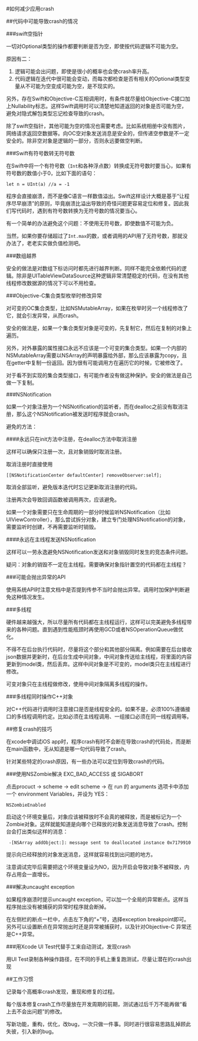 #如何减少应用crash


##代码中可能导致crash的情况

###swift空指针

一切对Optional类型的操作都要判断是否为空，即使按代码逻辑不可能为空。

原因有二：

1. 逻辑可能会出问题，即使是很小的概率也会使crash率升高。
2. 代码逻辑在迭代中很可能会变动，而每次都检查是否有相关的Optional类型变量从不可能为空变成可能为空，是不现实的。

另外，存在Swift和Objective-C互相调用时，有条件就尽量给Objective-C接口加上Nullability标志。这样Swift调用时可以清楚地知道返回的对象是否可能为空，避免对隐式解包类型忘记检查导致的crash。

除了swift空指针，其他可能为空的情况也需要考虑。比如系统相册中没有图片，网络请求返回空数据等。向OC空对象发送消息是安全的，但传递空参数是不一定安全的。除非空对象是逻辑的一部分，否则永远要做空判断。

###Swift有符号数转无符号数

在Swift中将一个有符号数（`Int`和各种浮点数）转换成无符号数时要当心，如果有符号数的数值小于0，比如下面的语句：

```
let n = UInt(a) //a = -1
```

程序会直接崩溃，而不是像C语言一样数值溢出。Swift这样设计大概是基于“让程序尽早崩溃”的原则，毕竟崩溃比溢出导致的奇怪问题更容易定位和修复。因此我们写代码时，遇到有符号数转换为无符号数的情况要当心。

有一个简单的办法避免这个问题：不使用无符号数，即使数值不可能为负。

当然，如果你要存储超过了`Int.max`的数，或者调用的API用了无符号数，那就没办法了，老老实实做负值检测吧。

###数组越界

安全的做法是对数组下标访问时都先进行越界判断。同样不能完全依赖代码的逻辑。除非是UITableViewDataSource这种逻辑非常清楚稳定的代码，在没有其他线程修改数据源的情况下可以不用检查。

###Objective-C集合类型枚举时修改异常

对可变的OC集合类型，比如NSMutableArray，如果在枚举时另一个线程修改了它，就会引发异常，从而crash。

安全的做法是，如果一个集合类型对象是可变的，先复制它，然后在复制的对象上遍历。

另外，对外暴露的属性接口永远不应该是一个可变的集合类型。如果一个内部的NSMutableArray需要以NSArray的声明暴露给外部，那么应该暴露为copy，且在getter中复制一份返回。因为很有可能调用方在遍历它的时候，它被修改了。

对于看不到实现的集合类型接口，有可能作者没有做这种保护。安全的做法是自己做一下复制。

###NSNotification

如果一个对象注册为一个NSNotification的监听者，而在dealloc之前没有取消注册，那么这个NSNotification被发送时程序就会crash。

避免的方法：

####永远只在init方法中注册，在dealloc方法中取消注册

这样可以确保只注册一次，且对象销毁时取消注册。

取消注册时直接使用

```
[[NSNotificationCenter defaultCenter] removeObserver:self];
```

取消全部监听，避免版本迭代时忘记更新取消注册的代码。

注册两次会导致回调函数被调用两次，应该避免。

如果一个对象需要只在生命周期的一部分时候监听NSNotification（比如UIViewController），那么尝试拆分对象，建立专门处理NSNotification的对象，需要监听时创建，不再需要监听时销毁。

####永远在主线程发送NSNotification

这样可以一劳永逸避免NSNotification发送和对象销毁同时发生的竞态条件问题。

疑问：对象的销毁不一定在主线程。需要确保对象指针置空的代码都在主线程？

###可能会抛出异常的API

使用系统API时注意文档中是否提到传参不当时会抛出异常。调用时加保护判断避免这种情况发生。

###多线程

硬件越来越强大，所以尽量所有代码都在主线程运行，这样可以完美避免多线程带来的各种问题。直到遇到性能瓶颈时再使用GCD或者NSOperationQueue做优化。

不得不在后台执行代码时，尽量将这个部分和其他部分隔离。例如需要在后台接收json数据并更新时，在后台生成中间对象，中间对象传送给主线程，将里面的内容更新到model类，然后丢弃。这样中间对象是不可变的，model类只在主线程进行修改。

可变对象只在主线程做修改，使用中间对象隔离多线程的操作。



###多线程同时操作C++对象

对C++代码进行调用时注意接口是否是线程安全的。如果不是，必须100%遵循接口的多线程调用约定。比如必须在主线程调用、一组接口必须在同一线程调用等。

##修复crash的技巧

在xcode中调试iOS app时，程序crash有时不会断在导致crash的代码处，而是断在main函数中，无从知道是哪一句代码导致了crash。

针对某些特定的crash原因，有一些办法可以定位到导致crash的代码。

###使用NSZombie解决 EXC\_BAD\_ACCESS 或 SIGABORT

点击procuct -> scheme -> edit scheme -> 在 run 的 arguments 选项卡中添加一个 environment Variables，并设为 YES：

`NSZombieEnabled`

启动这个环境变量后，对象应该被释放时不会真的被释放，而是被标记为一个Zombie对象。这样就能知道是向哪个已释放的对象发送消息导致了crash。控制台会打出类似这样的消息：

```
 -[NSArray addObject:]: message sent to deallocated instance 0x7179910

```

提示向已经释放的对象发送消息，这样就容易找到出问题的地方。

注意调试完毕后需要把这个环境变量设为NO，因为开启会导致对象不被释放，内存占用会一直增长。

###解决uncaught exception

如果程序崩溃时提示uncaught exception，可以加一个全局的异常断点。这样当程序抛出没有被捕获的异常时程序就会断掉。

在左侧栏的断点一栏中，点击左下角的“+”号，选择exception breakpoint即可。另外可以设置断点在异常抛出时还是异常被捕获时，以及针对Objective-C 异常还是C++异常。

###用Xcode UI Test代替手工来自动测试，发现crash

用UI Test录制各种操作路径，在不同的手机上重复跑测试，尽量让潜在的crash出现


##工作习惯

记录每个高概率crash发现，重现和修复的过程。

每个版本修复crash工作尽量放在开发周期的前期，测试通过后千万不能再做“看上去不会出问题”的修改。

写新功能，重构，优化，改bug，一次只做一件事。同时进行很容易思路乱掉顾此失彼，引入新的bug。